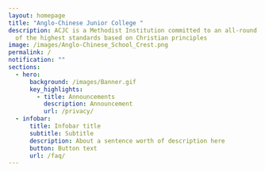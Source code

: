 ```yaml
---
layout: homepage
title: "Anglo-Chinese Junior College "
description: ACJC is a Methodist Institution committed to an all-round education
  of the highest standards based on Christian principles
image: /images/Anglo-Chinese_School_Crest.png
permalink: /
notification: ""
sections:
  - hero:
      background: /images/Banner.gif
      key_highlights:
        - title: Announcements
          description: Announcement
          url: /privacy/
  - infobar:
      title: Infobar title
      subtitle: Subtitle
      description: About a sentence worth of description here
      button: Button text
      url: /faq/
---
```

